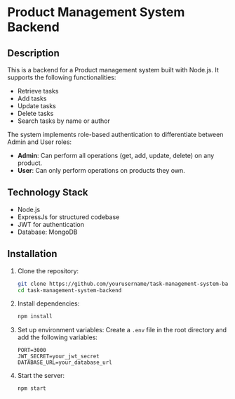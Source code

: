 #  Product Management System Backend

## Description

This is a  backend for a Product management system built with Node.js. It supports the following functionalities:

- Retrieve tasks
- Add tasks
- Update tasks
- Delete tasks
- Search tasks by name or author

The system implements role-based authentication to differentiate between Admin and User roles:
- **Admin**: Can perform all operations (get, add, update, delete) on any product.
- **User**: Can only perform operations on products they own.


## Technology Stack

- Node.js
- ExpressJs for structured codebase
- JWT for authentication
- Database: MongoDB 

## Installation

1. Clone the repository:
    ```sh
    git clone https://github.com/yourusername/task-management-system-backend.git
    cd task-management-system-backend
    ```

2. Install dependencies:
    ```sh
    npm install
    ```

3. Set up environment variables:
    Create a `.env` file in the root directory and add the following variables:
    ```env
    PORT=3000
    JWT_SECRET=your_jwt_secret
    DATABASE_URL=your_database_url
    ```

4. Start the server:
    ```sh
    npm start
    ```

